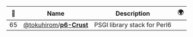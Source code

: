 |:star2: | Name | Description | 🌍|
|---|---|---|---|
|65|[@tokuhirom](https://github.com/tokuhirom)/[**p6-Crust**](https://github.com/tokuhirom/p6-Crust)|PSGI library stack for Perl6||

